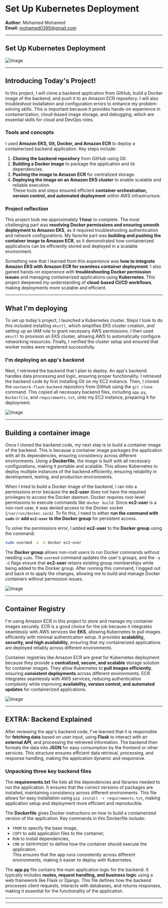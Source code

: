 
# Set Up Kubernetes Deployment


**Author:** Mohamed Mohamed  
**Email:** mohamed0395@gmail.com

---

## Set Up Kubernetes Deployment

![Image](https://imgur.com/88ThsPz.png)

---

## Introducing Today's Project!

In this project, I will clone a backend application from GitHub, build a Docker image of the backend, and push it to an Amazon ECR repository. I will also troubleshoot installation and configuration errors to enhance my problem-solving skills. This is important because it provides hands-on experience in containerization, cloud-based image storage, and debugging, which are essential skills for cloud and DevOps roles.

### Tools and concepts

I used **Amazon EKS, Git, Docker, and Amazon ECR** to deploy a containerized backend application. Key steps include:  
1. **Cloning the backend repository** from GitHub using Git.  
2. **Building a Docker image** to package the application and its dependencies.  
3. **Pushing the image to Amazon ECR** for centralized storage.  
4. **Deploying the image on an Amazon EKS cluster** to enable scalable and reliable execution.  
These tools and steps ensured efficient **container orchestration, version control, and automated deployment** within AWS infrastructure.

### Project reflection

This project took me approximately **1 hour** to complete. The most challenging part was **resolving Docker permissions and ensuring smooth deployment to Amazon EKS**, as it required troubleshooting authentication and network configurations. My favorite part was **building and pushing the container image to Amazon ECR**, as it demonstrated how containerized applications can be efficiently stored and deployed in a scalable environment.

Something new that I learned from this experience was **how to integrate Amazon EKS with Amazon ECR for seamless container deployment**. I also gained hands-on experience with **troubleshooting Docker permission issues** and managing containerized applications using **Kubernetes**. This project deepened my understanding of **cloud-based CI/CD workflows**, making deployments more scalable and efficient.

---

## What I'm deploying

To set up today's project, I launched a Kubernetes cluster. Steps I took to do this included installing `eksctl`, which simplifies EKS cluster creation, and setting up an IAM role to grant necessary AWS permissions. I then used `eksctl` to provision an EKS cluster, allowing AWS to automatically configure networking resources. Finally, I verified the cluster setup and ensured that worker nodes were registered successfully.

### I'm deploying an app's backend

Next, I retrieved the backend that I plan to deploy. An app's backend handles data processing and logic, ensuring proper functionality. I retrieved the backend code by first installing Git on my EC2 instance. Then, I cloned the `nextwork-flask-backend` repository from GitHub using the `git clone` command. This copied all necessary backend files, including `app.py`, `Dockerfile`, and `requirements.txt`, onto my EC2 instance, preparing it for deployment.

![Image](https://imgur.com/6jItNB6.png)

---

## Building a container image

Once I cloned the backend code, my next step is to build a container image of the backend. This is because a container image packages the application with all its dependencies, ensuring consistency across different environments. Using a **Dockerfile**, the image is built with all necessary configurations, making it portable and scalable. This allows Kubernetes to deploy multiple instances of the backend efficiently, ensuring reliability in development, testing, and production environments.

When I tried to build a Docker image of the backend, I ran into a permissions error because the **ec2-user** does not have the required privileges to access the Docker daemon. Docker requires root-level permissions to execute commands like `docker build`. Since **ec2-user** is a non-root user, it was denied access to the Docker socket (`/var/run/docker.sock`). To fix this, I need to either **run the command with `sudo`** or **add `ec2-user` to the Docker group** for persistent access.

To solve the permissions error, I added **ec2-user** to the **Docker group** using the command:  
```sh
sudo usermod -a -G docker ec2-user
```
The **Docker group** allows non-root users to run Docker commands without needing `sudo`. The `usermod` command updates the user's groups, and the `-a -G` flags ensure that **ec2-user** retains existing group memberships while being added to the Docker group. After running this command, I logged out and back in to apply the changes, allowing me to build and manage Docker containers without permission issues.

![Image](https://imgur.com/88ThsPz.png)

---

## Container Registry

I'm using Amazon ECR in this project to store and manage my container images securely. ECR is a good choice for the job because it integrates seamlessly with AWS services like **EKS**, allowing Kubernetes to pull images efficiently with minimal authentication setup. It provides **scalability, security, and high availability**, ensuring that my containerized applications are deployed reliably across different environments.

Container registries like Amazon ECR are great for Kubernetes deployment because they provide a **centralized, secure, and scalable** storage solution for container images. They allow Kubernetes to **pull images efficiently**, ensuring **consistent deployments** across different environments. ECR integrates seamlessly with AWS services, reducing authentication complexity while improving **availability, version control, and automated updates** for containerized applications.

![Image](https://imgur.com/OXMPnrg.png)

---

## EXTRA: Backend Explained

After reviewing the app's backend code, I've learned that it is responsible for **fetching data** based on user input, using **Flask** to interact with an **external API**, and processing the retrieved information. The backend then formats the data into **JSON** for easy consumption by the frontend or other services. This structure ensures efficient data retrieval, processing, and response handling, making the application dynamic and responsive.

### Unpacking three key backend files

The **requirements.txt** file lists all the dependencies and libraries needed to run the application. It ensures that the correct versions of packages are installed, maintaining consistency across different environments. This file allows for easy installation using `pip install -r requirements.txt`, making application setup and deployment more efficient and reproducible.

The **Dockerfile** gives Docker instructions on how to build a containerized version of the application. Key commands in this Dockerfile include:
- `FROM` to specify the base image,
- `COPY` to add application files to the container,
- `RUN` to install dependencies,
- `CMD` or `ENTRYPOINT` to define how the container should execute the application.  
This ensures that the app runs consistently across different environments, making it easier to deploy with Kubernetes.

The **app.py** file contains the main application logic for the backend. It typically includes **routes, request handling, and business logic** using a web framework like Flask or Django. This file defines how the backend processes client requests, interacts with databases, and returns responses, making it essential for the functionality of the application.

---

---
